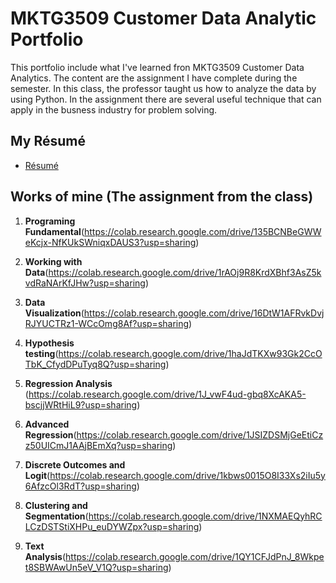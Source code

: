 # MKTG3509 Customer Data Analytic Portfolio
This portfolio include what I've learned fron MKTG3509 Customer Data Analytics. The content are the assignment I have complete during the semester. In this class, the professor taught us how to analyze the data by using Python. In the assignment there are several useful technique that can apply in the busness industry for problem solving.

## My Résumé
- [Résumé](https://colab.research.google.com/drive/1GoWgClexFmufKvwZoAtm4qa3aGJzJsz-?usp=sharing)

## Works of mine (The assignment from the class)
1.  **Programing Fundamental**(https://colab.research.google.com/drive/135BCNBeGWWeKcjx-NfKUkSWniqxDAUS3?usp=sharing)

2. **Working with Data**(https://colab.research.google.com/drive/1rAOj9R8KrdXBhf3AsZ5kvdRaNArKfJHw?usp=sharing)
  
3. **Data Visualization**(https://colab.research.google.com/drive/16DtW1AFRvkDvjRJYUCTRz1-WCcOmg8Af?usp=sharing)
  
4. **Hypothesis testing**(https://colab.research.google.com/drive/1haJdTKXw93Gk2CcOTbK_CfydDPuTyq8Q?usp=sharing)
   
5. **Regression Analysis** (https://colab.research.google.com/drive/1J_vwF4ud-gbq8XcAKA5-bscjjWRtHiL9?usp=sharing)
  
6. **Advanced Regression**(https://colab.research.google.com/drive/1JSIZDSMjGeEtiCzz50UICmJ1AAjBEmXq?usp=sharing)
   
7. **Discrete Outcomes and Logit**(https://colab.research.google.com/drive/1kbws0015O8I33Xs2iIu5y6AfzcOl3RdT?usp=sharing)
  
8. **Clustering and Segmentation**(https://colab.research.google.com/drive/1NXMAEQyhRCLCzDSTStiXHPu_euDYWZpx?usp=sharing)
  
9. **Text Analysis**(https://colab.research.google.com/drive/1QY1CFJdPnJ_8Wkpet8SBWAwUn5eV_V1Q?usp=sharing)
    
